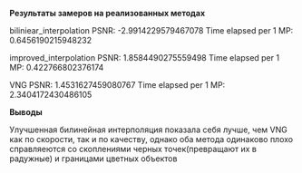 **Результаты замеров на реализованных методах**

biliniear_interpolation
PSNR: -2.9914229579467078
Time elapsed per 1 MP: 0.6456190215948232

improved_interpolation
PSNR: 1.8584490275559498
Time elapsed per 1 MP: 0.422766802376174

VNG
PSNR: 1.4531627459080767
Time elapsed per 1 MP: 2.3404172430486105

**Выводы**

Улучшенная билинейная интерполяция показала себя лучше, чем VNG как по скорости, так и по качеству, однако оба метода одинаково плохо справляеются со скоплениями черных точек(превращают их в радужные) и границами цветных объектов
